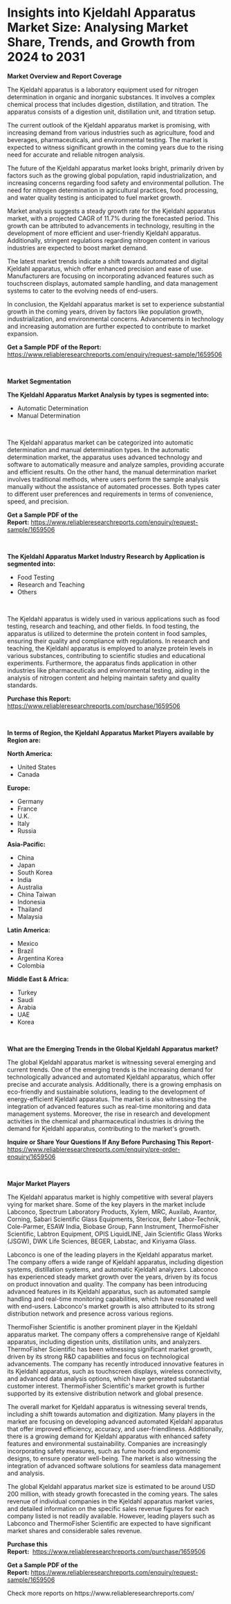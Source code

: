 <p><h1>Insights into Kjeldahl Apparatus Market Size: Analysing Market Share, Trends, and Growth from 2024 to 2031</h1></p><p><strong>Market Overview and Report Coverage</strong></p>
<p><p>The Kjeldahl apparatus is a laboratory equipment used for nitrogen determination in organic and inorganic substances. It involves a complex chemical process that includes digestion, distillation, and titration. The apparatus consists of a digestion unit, distillation unit, and titration setup.</p><p>The current outlook of the Kjeldahl apparatus market is promising, with increasing demand from various industries such as agriculture, food and beverages, pharmaceuticals, and environmental testing. The market is expected to witness significant growth in the coming years due to the rising need for accurate and reliable nitrogen analysis.</p><p>The future of the Kjeldahl apparatus market looks bright, primarily driven by factors such as the growing global population, rapid industrialization, and increasing concerns regarding food safety and environmental pollution. The need for nitrogen determination in agricultural practices, food processing, and water quality testing is anticipated to fuel market growth.</p><p>Market analysis suggests a steady growth rate for the Kjeldahl apparatus market, with a projected CAGR of 11.7% during the forecasted period. This growth can be attributed to advancements in technology, resulting in the development of more efficient and user-friendly Kjeldahl apparatus. Additionally, stringent regulations regarding nitrogen content in various industries are expected to boost market demand.</p><p>The latest market trends indicate a shift towards automated and digital Kjeldahl apparatus, which offer enhanced precision and ease of use. Manufacturers are focusing on incorporating advanced features such as touchscreen displays, automated sample handling, and data management systems to cater to the evolving needs of end-users.</p><p>In conclusion, the Kjeldahl apparatus market is set to experience substantial growth in the coming years, driven by factors like population growth, industrialization, and environmental concerns. Advancements in technology and increasing automation are further expected to contribute to market expansion.</p></p>
<p><strong>Get a Sample PDF of the Report:</strong> <a href="https://www.reliableresearchreports.com/enquiry/request-sample/1659506">https://www.reliableresearchreports.com/enquiry/request-sample/1659506</a></p>
<p>&nbsp;</p>
<p><strong>Market Segmentation</strong></p>
<p><strong>The Kjeldahl Apparatus Market Analysis by types is segmented into:</strong></p>
<p><ul><li>Automatic Determination</li><li>Manual Determination</li></ul></p>
<p>&nbsp;</p>
<p><p>The Kjeldahl apparatus market can be categorized into automatic determination and manual determination types. In the automatic determination market, the apparatus uses advanced technology and software to automatically measure and analyze samples, providing accurate and efficient results. On the other hand, the manual determination market involves traditional methods, where users perform the sample analysis manually without the assistance of automated processes. Both types cater to different user preferences and requirements in terms of convenience, speed, and precision.</p></p>
<p><strong>Get a Sample PDF of the Report:</strong>&nbsp;<a href="https://www.reliableresearchreports.com/enquiry/request-sample/1659506">https://www.reliableresearchreports.com/enquiry/request-sample/1659506</a></p>
<p>&nbsp;</p>
<p><strong>The Kjeldahl Apparatus Market Industry Research by Application is segmented into:</strong></p>
<p><ul><li>Food Testing</li><li>Research and Teaching</li><li>Others</li></ul></p>
<p>&nbsp;</p>
<p><p>The Kjeldahl apparatus is widely used in various applications such as food testing, research and teaching, and other fields. In food testing, the apparatus is utilized to determine the protein content in food samples, ensuring their quality and compliance with regulations. In research and teaching, the Kjeldahl apparatus is employed to analyze protein levels in various substances, contributing to scientific studies and educational experiments. Furthermore, the apparatus finds application in other industries like pharmaceuticals and environmental testing, aiding in the analysis of nitrogen content and helping maintain safety and quality standards.</p></p>
<p><strong>Purchase this Report:</strong>&nbsp; <a href="https://www.reliableresearchreports.com/purchase/1659506">https://www.reliableresearchreports.com/purchase/1659506</a></p>
<p>&nbsp;</p>
<p><strong>In terms of Region, the Kjeldahl Apparatus Market Players available by Region are:</strong></p>
<p>
    <p> <strong> North America: </strong>
        <ul>
            <li>United States</li>
            <li>Canada</li>
        </ul>
        </p> 
    <p> <strong> Europe: </strong>
        <ul>
            <li>Germany</li>
            <li>France</li>
            <li>U.K.</li>
            <li>Italy</li>
            <li>Russia</li>
        </ul>
        </p> 
    <p> <strong> Asia-Pacific: </strong>
        <ul>
            <li>China</li>
            <li>Japan</li>
            <li>South Korea</li>
            <li>India</li>
            <li>Australia</li>
            <li>China Taiwan</li>
            <li>Indonesia</li>
            <li>Thailand</li>
            <li>Malaysia</li>
        </ul>
        </p> 
    <p> <strong> Latin America: </strong>
        <ul>
            <li>Mexico</li>
            <li>Brazil</li>
            <li>Argentina Korea</li>
            <li>Colombia</li>
        </ul>
        </p> 
    <p> <strong> Middle East & Africa: </strong>
        <ul>
            <li>Turkey</li>
            <li>Saudi</li>
            <li>Arabia</li>
            <li>UAE</li>
            <li>Korea</li>
        </ul>
    </p>
    </p>
<p>&nbsp;</p>
<p><strong>What are the Emerging Trends in the Global Kjeldahl Apparatus market?</strong></p>
<p><p>The global Kjeldahl apparatus market is witnessing several emerging and current trends. One of the emerging trends is the increasing demand for technologically advanced and automated Kjeldahl apparatus, which offer precise and accurate analysis. Additionally, there is a growing emphasis on eco-friendly and sustainable solutions, leading to the development of energy-efficient Kjeldahl apparatus. The market is also witnessing the integration of advanced features such as real-time monitoring and data management systems. Moreover, the rise in research and development activities in the chemical and pharmaceutical industries is driving the demand for Kjeldahl apparatus, contributing to the market's growth.</p></p>
<p><strong>Inquire or Share Your Questions If Any Before Purchasing This Report</strong>- <a href="https://www.reliableresearchreports.com/enquiry/pre-order-enquiry/1659506">https://www.reliableresearchreports.com/enquiry/pre-order-enquiry/1659506</a></p>
<p>&nbsp;</p>
<p><strong>Major Market Players</strong></p>
<p><p>The Kjeldahl apparatus market is highly competitive with several players vying for market share. Some of the key players in the market include Labconco, Spectrum Laboratory Products, Xylem, MRC, Auxilab, Avantor, Corning, Sabari Scientific Glass Equipments, Stericox, Behr Labor-Technik, Cole-Parmer, ESAW India, Biobase Group, Fann Instrument, ThermoFisher Scientific, Labtron Equipment, OPIS LiquidLINE, Jain Scientific Glass Works (JSGW), DWK Life Sciences, BEGER, Labstac, and Kiriyama Glass.</p><p>Labconco is one of the leading players in the Kjeldahl apparatus market. The company offers a wide range of Kjeldahl apparatus, including digestion systems, distillation systems, and automatic Kjeldahl analyzers. Labconco has experienced steady market growth over the years, driven by its focus on product innovation and quality. The company has been introducing advanced features in its Kjeldahl apparatus, such as automated sample handling and real-time monitoring capabilities, which have resonated well with end-users. Labconco's market growth is also attributed to its strong distribution network and presence across various regions.</p><p>ThermoFisher Scientific is another prominent player in the Kjeldahl apparatus market. The company offers a comprehensive range of Kjeldahl apparatus, including digestion units, distillation units, and analyzers. ThermoFisher Scientific has been witnessing significant market growth, driven by its strong R&D capabilities and focus on technological advancements. The company has recently introduced innovative features in its Kjeldahl apparatus, such as touchscreen displays, wireless connectivity, and advanced data analysis options, which have generated substantial customer interest. ThermoFisher Scientific's market growth is further supported by its extensive distribution network and global presence.</p><p>The overall market for Kjeldahl apparatus is witnessing several trends, including a shift towards automation and digitization. Many players in the market are focusing on developing advanced automated Kjeldahl apparatus that offer improved efficiency, accuracy, and user-friendliness. Additionally, there is a growing demand for Kjeldahl apparatus with enhanced safety features and environmental sustainability. Companies are increasingly incorporating safety measures, such as fume hoods and ergonomic designs, to ensure operator well-being. The market is also witnessing the integration of advanced software solutions for seamless data management and analysis.</p><p>The global Kjeldahl apparatus market size is estimated to be around USD 200 million, with steady growth forecasted in the coming years. The sales revenue of individual companies in the Kjeldahl apparatus market varies, and detailed information on the specific sales revenue figures for each company listed is not readily available. However, leading players such as Labconco and ThermoFisher Scientific are expected to have significant market shares and considerable sales revenue.</p></p>
<p><strong>Purchase this Report:</strong>&nbsp;&nbsp;<a href="https://www.reliableresearchreports.com/purchase/1659506">https://www.reliableresearchreports.com/purchase/1659506</a></p>
<p></p>
<p><strong>Get a Sample PDF of the Report:</strong>&nbsp;<a href="https://www.reliableresearchreports.com/enquiry/request-sample/1659506">https://www.reliableresearchreports.com/enquiry/request-sample/1659506</a></p>
<p>Check more reports on https://www.reliableresearchreports.com/</p>